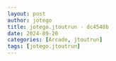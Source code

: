 ```yaml
---
layout: post
author: jotego
title: jotego.jtoutrun - dc4548b
date: 2024-09-20
categories: [Arcade, jtoutrun]
tags: [jotego.jtoutrun]
---
```


